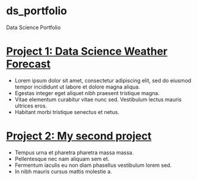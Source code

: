 # ds_portfolio
Data Science Portfolio

# [Project 1: Data Science Weather Forecast](https://github.com/edgar-cornejo/ds_portfolio)
* Lorem ipsum dolor sit amet, consectetur adipiscing elit, sed do eiusmod tempor incididunt ut labore et dolore magna aliqua.
* Egestas integer eget aliquet nibh praesent tristique magna.
* Vitae elementum curabitur vitae nunc sed. Vestibulum lectus mauris ultrices eros.
* Habitant morbi tristique senectus et netus.

# [Project 2: My second project](https://github.com/edgar-cornejo/ds_portfolio)
* Tempus urna et pharetra pharetra massa massa. 
* Pellentesque nec nam aliquam sem et. 
* Fermentum iaculis eu non diam phasellus vestibulum lorem sed. 
* In nibh mauris cursus mattis molestie a. 
